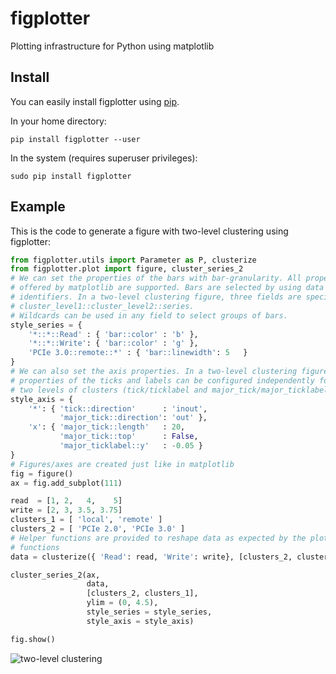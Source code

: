 figplotter
==========

Plotting infrastructure for Python using matplotlib

Install
-------

You can easily install figplotter using [pip](https://pypi.python.org/pypi/pip).

In your home directory:
```
pip install figplotter --user
```

In the system (requires superuser privileges):
```
sudo pip install figplotter
```

Example
-------

This is the code to generate a figure with two-level clustering using figplotter:
```python
from figplotter.utils import Parameter as P, clusterize
from figplotter.plot import figure, cluster_series_2
# We can set the properties of the bars with bar-granularity. All properties
# offered by matplotlib are supported. Bars are selected by using data
# identifiers. In a two-level clustering figure, three fields are specified:
# cluster_level1::cluster_level2::series.
# Wildcards can be used in any field to select groups of bars.
style_series = {
    '*::*::Read' : { 'bar::color' : 'b' },
    '*::*::Write': { 'bar::color' : 'g' },
    'PCIe 3.0::remote::*' : { 'bar::linewidth': 5   }
}
# We can also set the axis properties. In a two-level clustering figure the
# properties of the ticks and labels can be configured independently for the
# two levels of clusters (tick/ticklabel and major_tick/major_ticklabel).
style_axis = {
    '*': { 'tick::direction'      : 'inout',
           'major_tick::direction': 'out' },
    'x': { 'major_tick::length'   : 20,
           'major_tick::top'      : False,
           'major_ticklabel::y'   : -0.05 }
}
# Figures/axes are created just like in matplotlib
fig = figure()
ax = fig.add_subplot(111)

read  = [1, 2,   4,    5]
write = [2, 3, 3.5, 3.75]
clusters_1 = [ 'local', 'remote' ]
clusters_2 = [ 'PCIe 2.0', 'PCIe 3.0' ]
# Helper functions are provided to reshape data as expected by the plotting
# functions
data = clusterize({ 'Read': read, 'Write': write}, [clusters_2, clusters_1])

cluster_series_2(ax,
                 data,
                 [clusters_2, clusters_1],
                 ylim = (0, 4.5),
                 style_series = style_series,
                 style_axis = style_axis)

fig.show()
```
![two-level clustering](https://raw.githubusercontent.com/wiki/javier-cabezas/figplotter/images/cluster.png)
